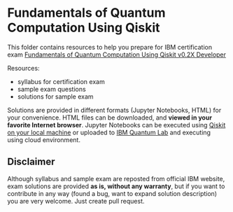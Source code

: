 # Fundamentals of Quantum Computation Using Qiskit

This folder contains resources to help you prepare for IBM certification exam [Fundamentals of Quantum Computation Using Qiskit v0.2X Developer](https://www.ibm.com/certify/exam?id=C1000-112)

Resources:

- syllabus for certification exam
- sample exam questions
- solutions for sample exam

Solutions are provided in different formats (Jupyter Notebooks, HTML) for your convenience. HTML files can be downloaded, and **viewed in your favorite Internet browser**. Jupyter Notebooks can be executed using [Qiskit on your local machine](https://qiskit.org/documentation/getting_started.html) or uploaded to [IBM Quantum Lab](https://quantum-computing.ibm.com/lab/) and executing using cloud environment.

## Disclaimer

Although syllabus and sample exam are reposted from official IBM website, exam solutions are provided **as is, without any warranty**, but if you want to contribute in any way (found a bug, want to expand solution description) you are very welcome. Just create pull request.
